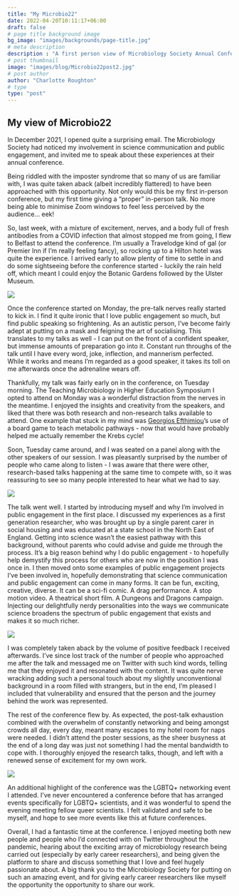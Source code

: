```yaml
---
title: "My Microbio22"
date: 2022-04-20T10:11:17+06:00
draft: false
# page title background image
bg_image: "images/backgrounds/page-title.jpg"
# meta description
description : "A first person view of Microbiology Society Annual Conference 2022 by Charlotte Roughton"
# post thumbnail
image: "images/blog/Microbio22post2.jpg"
# post author
author: "Charlotte Roughton"
# type
type: "post"
---
```


## My view of Microbio22 



In December 2021, I opened quite a surprising email. The Microbiology Society had noticed my involvement in science communication and public engagement, and invited me to speak about these experiences at their annual conference. 

Being riddled with the imposter syndrome that so many of us are familiar with, I was quite taken aback (albeit incredibly flattered) to have been approached with this opportunity. Not only would this be my first in-person conference, but my first time giving a “proper” in-person talk. No more being able to minimise Zoom windows to feel less perceived by the audience… eek!

So, last week, with a mixture of excitement, nerves, and a body full of fresh antibodies from a COVID infection that almost stopped me from going, I flew to Belfast to attend the conference. I’m usually a Travelodge kind of gal (or Premier Inn if I’m really feeling fancy), so rocking up to a Hilton hotel was quite the experience. I arrived early to allow plenty of time to settle in and do some sightseeing before the conference started - luckily the rain held off, which meant I could enjoy the Botanic Gardens followed by the Ulster Museum.

![](/images/blog/Microbio22post4.jpg)

Once the conference started on Monday, the pre-talk nerves really started to kick in. I find it quite ironic that I love public engagement so much, but find public speaking so frightening. As an autistic person, I’ve become fairly adept at putting on a mask and feigning the art of socialising. This translates to my talks as well - I can put on the front of a confident speaker, but immense amounts of preparation go into it. Constant run throughs of the talk until I have every word, joke, inflection, and mannerism perfected. While it works and means I’m regarded as a good speaker, it takes its toll on me afterwards once the adrenaline wears off.


Thankfully, my talk was fairly early on in the conference, on Tuesday morning. The Teaching Microbiology in Higher Education Symposium I opted to attend on Monday was a wonderful distraction from the nerves in the meantime. I enjoyed the insights and creativity from the speakers, and liked that there was both research and non-research talks available to attend. One example that stuck in my mind was [Georgios Efthimiou](https://www.hull.ac.uk/staff-directory/georgios-efthimiou)’s use of a board game to teach metabolic pathways - now that would have probably helped me actually remember the Krebs cycle!

Soon, Tuesday came around, and I was seated on a panel along with the other speakers of our session. I was pleasantly surprised by the number of people who came along to listen - I was aware that there were other, research-based talks happening at the same time to compete with, so it was reassuring to see so many people interested to hear what we had to say.

![](/images/blog/Microbio22post9.jpg)

The talk went well. I started by introducing myself and why I’m involved in public engagement in the first place. I discussed my experiences as a first generation researcher, who was brought up by a single parent carer in social housing and was educated at a state school in the North East of England. Getting into science wasn’t the easiest pathway with this background, without parents who could advise and guide me through the process. It’s a big reason behind why I do public engagement - to hopefully help demystify this process for others who are now in the position I was once in. I then moved onto some examples of public engagement projects I’ve been involved in, hopefully demonstrating that science communication and public engagement can come in many forms. It can be fun, exciting, creative, diverse. It can be a sci-fi comic. A drag performance. A stop motion video. A theatrical short film. A Dungeons and Dragons campaign. Injecting our delightfully nerdy personalities into the ways we communicate science broadens the spectrum of public engagement that exists and makes it so much richer.

![](/images/blog/Microbio22post2.jpg)

I was completely taken aback by the volume of positive feedback I received afterwards. I’ve since lost track of the number of people who approached me after the talk and messaged me on Twitter with such kind words, telling me that they enjoyed it and resonated with the content. It was quite nerve wracking adding such a personal touch about my slightly unconventional background in a room filled with strangers, but in the end, I’m pleased I included that vulnerability and ensured that the person and the journey behind the work was represented.

The rest of the conference flew by. As expected, the post-talk exhaustion combined with the overwhelm of constantly networking and being amongst crowds all day, every day, meant many escapes to my hotel room for naps were needed. I didn’t attend the poster sessions, as the sheer busyness at the end of a long day was just not something I had the mental bandwidth to cope with. I thoroughly enjoyed the research talks, though, and left with a renewed sense of excitement for my own work.

![](/images/blog/Microbio22post3.jpg)

An additional highlight of the conference was the LGBTQ+ networking event I attended. I’ve never encountered a conference before that has arranged events specifically for LGBTQ+ scientists, and it was wonderful to spend the evening meeting fellow queer scientists. I felt validated and safe to be myself, and hope to see more events like this at future conferences.

Overall, I had a fantastic time at the conference. I enjoyed meeting both new people and people who I’d connected with on Twitter throughout the pandemic, hearing about the exciting array of microbiology research being carried out (especially by early career researchers), and being given the platform to share and discuss something that I love and feel hugely passionate about. A big thank you to the Microbiology Society for putting on such an amazing event, and for giving early career researchers like myself the opportunity the opportunity to share our work.

